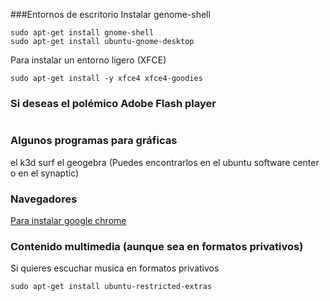 
###Entornos de escritorio
Instalar genome-shell

```
sudo apt-get install gnome-shell  
sudo apt-get install ubuntu-gnome-desktop
```

Para instalar un entorno ligero (XFCE)

```
sudo apt-get install -y xfce4 xfce4-goodies
```

### Si deseas el polémico Adobe Flash player
```

```
### Algunos programas para gráficas 
el k3d surf
el geogebra
(Puedes encontrarlos en el ubuntu software center o en el synaptic)

### Navegadores
[Para instalar google chrome](http://askubuntu.com/questions/510056/how-to-install-google-chrome) 

### Contenido multimedia (aunque sea en formatos privativos)
Si quieres escuchar musica en formatos privativos
```
sudo apt-get install ubuntu-restricted-extras
```
